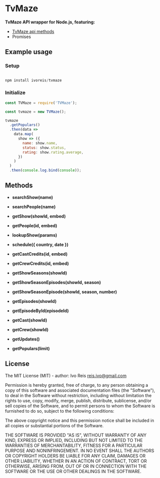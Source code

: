 # TvMaze

**TvMaze API wrapper for Node.js, featuring:**

* [TvMaze api methods](http://www.tvmaze.com/api)
* Promises


## Example usage

### Setup

```js

npm install ivoreis/tvmaze

```

### Initialize

```js
const TVMaze = require('TVMaze');

const tvmaze = new TVMaze();

tvmaze
  .getPopulars()
  .then(data =>
    data.map(
      show => ({
        name: show.name,
        status: show.status,
        rating: show.rating.average,
      })
    )
  )
  .then(console.log.bind(console));

```

## Methods

* **searchShow(name)**

* **searchPeople(name)**

* **getShow(showId, embed)**

* **getPeople(id, embed)**

* **lookupShow(params)**

* **schedule({ country, date })**

* **getCastCredits(id, embed)**

* **getCrewCredits(id, embed)**

* **getShowSeasons(showId)**

* **getShowSeasonEpisodes(showId, season)**

* **getShowSeasonEpisode(showId, season, number)**

* **getEpisodes(showId)**

* **getEpisodeById(episodeId)**

* **getCast(showId)**

* **getCrew(showId)**

* **getUpdates()**

* **getPopulars(limit)**

## License

The MIT License (MIT) - author: Ivo Reis [reis.ivo@gmail.com](mailto:reis.ivo@gmail.com)

Permission is hereby granted, free of charge, to any person obtaining a copy of this software and associated documentation files (the "Software"), to deal in the Software without restriction, including without limitation the rights to use, copy, modify, merge, publish, distribute, sublicense, and/or sell copies of the Software, and to permit persons to whom the Software is furnished to do so, subject to the following conditions:

The above copyright notice and this permission notice shall be included in all copies or substantial portions of the Software.

THE SOFTWARE IS PROVIDED "AS IS", WITHOUT WARRANTY OF ANY KIND, EXPRESS OR IMPLIED, INCLUDING BUT NOT LIMITED TO THE WARRANTIES OF MERCHANTABILITY, FITNESS FOR A PARTICULAR PURPOSE AND NONINFRINGEMENT. IN NO EVENT SHALL THE AUTHORS OR COPYRIGHT HOLDERS BE LIABLE FOR ANY CLAIM, DAMAGES OR OTHER LIABILITY, WHETHER IN AN ACTION OF CONTRACT, TORT OR OTHERWISE, ARISING FROM, OUT OF OR IN CONNECTION WITH THE SOFTWARE OR THE USE OR OTHER DEALINGS IN THE SOFTWARE.
